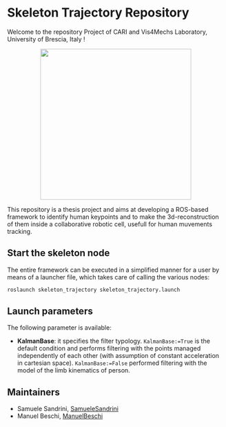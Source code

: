 # Skeleton Trajectory Repository
Welcome to the repository Project of CARI and Vis4Mechs Laboratory, University of Brescia, Italy !<br>

<p align="center">
  <img height="350" src="http://schoolcommunity.altervista.org/uni/immagini/logo.PNG">
</p>

This repository is a thesis project and aims at developing a ROS-based framework to identify human keypoints and to make the 3d-reconstruction of them inside a collaborative robotic cell, usefull for human muvements tracking.

## Start the skeleton node
The entire framework can be executed in a simplified manner for a user by means of a launcher file, which takes care of calling the various nodes:

```bash
roslaunch skeleton_trajectory skeleton_trajectory.launch
```
## Launch parameters
The following parameter is available:
- **KalmanBase**: it specifies the filter typology. <code>KalmanBase:=True</code> is the default condition and performs filtering with the points managed independently of each other (with assumption of constant acceleration in cartesian space). <code>KalmanBase:=False</code> performed filtering with the model of the limb kinematics of person.

## Maintainers
- Samuele Sandrini, [SamueleSandrini](https://github.com/SamueleSandrini)
- Manuel Beschi, [ManuelBeschi](https://github.com/ManuelBeschi)
